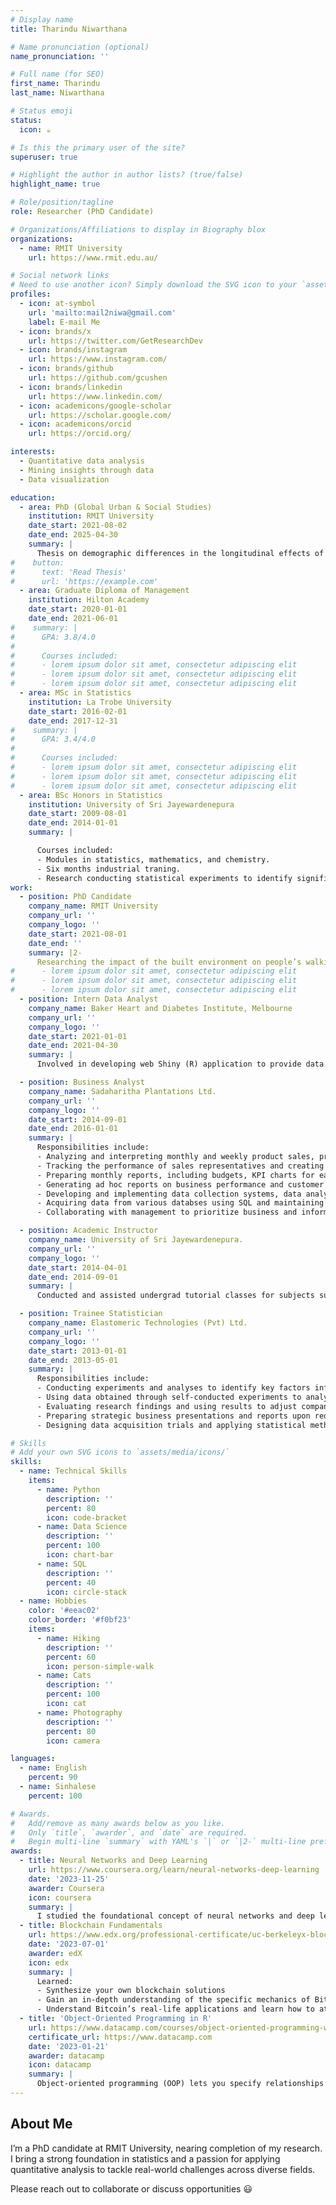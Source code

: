 ```yaml
---
# Display name
title: Tharindu Niwarthana

# Name pronunciation (optional)
name_pronunciation: ''

# Full name (for SEO)
first_name: Tharindu
last_name: Niwarthana

# Status emoji
status:
  icon: ☕️

# Is this the primary user of the site?
superuser: true

# Highlight the author in author lists? (true/false)
highlight_name: true

# Role/position/tagline
role: Researcher (PhD Candidate)

# Organizations/Affiliations to display in Biography blox
organizations:
  - name: RMIT University
    url: https://www.rmit.edu.au/

# Social network links
# Need to use another icon? Simply download the SVG icon to your `assets/media/icons/` folder.
profiles:
  - icon: at-symbol
    url: 'mailto:mail2niwa@gmail.com'
    label: E-mail Me
  - icon: brands/x
    url: https://twitter.com/GetResearchDev
  - icon: brands/instagram
    url: https://www.instagram.com/
  - icon: brands/github
    url: https://github.com/gcushen
  - icon: brands/linkedin
    url: https://www.linkedin.com/
  - icon: academicons/google-scholar
    url: https://scholar.google.com/
  - icon: academicons/orcid
    url: https://orcid.org/

interests:
  - Quantitative data analysis
  - Mining insights through data
  - Data visualization

education:
  - area: PhD (Global Urban & Social Studies)
    institution: RMIT University
    date_start: 2021-08-02
    date_end: 2025-04-30
    summary: |
      Thesis on demographic differences in the longitudinal effects of the built environment on walking behavior, supervised by [Dr. Lucy Gunn](https://www.rmit.edu.au/research/our-research/enabling-impact-platforms/researcher-stories/lucy-gunn), [Dr. Belen Zapata-Diomedi](https://www.rmit.edu.au/profiles/z/belen-zapata-diomedi), [Prof. Gavin Turrell](https://scholar.google.com.au/citations?user=s3BFl98AAAAJ&hl=en), and [Dr. Alysha De Livera](https://scholars.latrobe.edu.au/a2delivera). Four papers have been published in reputable Q1 journals.
#    button:
#      text: 'Read Thesis'
#      url: 'https://example.com'
  - area: Graduate Diploma of Management
    institution: Hilton Academy
    date_start: 2020-01-01
    date_end: 2021-06-01
#    summary: |
#      GPA: 3.8/4.0
#
#      Courses included:
#      - lorem ipsum dolor sit amet, consectetur adipiscing elit
#      - lorem ipsum dolor sit amet, consectetur adipiscing elit
#      - lorem ipsum dolor sit amet, consectetur adipiscing elit
  - area: MSc in Statistics
    institution: La Trobe University
    date_start: 2016-02-01
    date_end: 2017-12-31
#    summary: |
#      GPA: 3.4/4.0
#      
#      Courses included:
#      - lorem ipsum dolor sit amet, consectetur adipiscing elit
#      - lorem ipsum dolor sit amet, consectetur adipiscing elit
#      - lorem ipsum dolor sit amet, consectetur adipiscing elit
  - area: BSc Honors in Statistics
    institution: University of Sri Jayewardenepura
    date_start: 2009-08-01
    date_end: 2014-01-01
    summary: |

      Courses included:
      - Modules in statistics, mathematics, and chemistry.
      - Six months industrial traning.
      - Research conducting statistical experiments to identify significant factors that determine the physical properties of rubber gaskets.
work:
  - position: PhD Candidate
    company_name: RMIT University
    company_url: ''
    company_logo: ''
    date_start: 2021-08-01
    date_end: ''
    summary: |2-
      Researching the impact of the built environment on people’s walking behavior to inform policies that promote healthy neighborhoods and increase physical activity.
#      - lorem ipsum dolor sit amet, consectetur adipiscing elit
#      - lorem ipsum dolor sit amet, consectetur adipiscing elit
#      - lorem ipsum dolor sit amet, consectetur adipiscing elit
  - position: Intern Data Analyst
    company_name: Baker Heart and Diabetes Institute, Melbourne
    company_url: ''
    company_logo: ''
    date_start: 2021-01-01
    date_end: 2021-04-30
    summary: |
      Involved in developing web Shiny (R) application to provide data analysis and visualization. This application enable users to explore datasets dynamically and generate customized visual outputs.

  - position: Business Analyst
    company_name: Sadaharitha Plantations Ltd.
    company_url: ''
    company_logo: ''
    date_start: 2014-09-01
    date_end: 2016-01-01
    summary: |
      Responsibilities include:
      - Analyzing and interpreting monthly and weekly product sales, profits, and expenses using statistical techniques, and reporting findings to the board of directors.
      - Tracking the performance of sales representatives and creating visual representations of data.
      - Preparing monthly reports, including budgets, KPI charts for each department to monitor and compare, and a customer complaints register.
      - Generating ad hoc reports on business performance and customer analysis.
      - Developing and implementing data collection systems, data analytics, and other strategies to optimize statistical efficiency and quality.
      - Acquiring data from various databses using SQL and maintaining databases.
      - Collaborating with management to prioritize business and information needs.

  - position: Academic Instructor
    company_name: University of Sri Jayewardenepura.
    company_url: ''
    company_logo: ''
    date_start: 2014-04-01
    date_end: 2014-09-01
    summary: |
      Conducted and assisted undergrad tutorial classes for subjects such as Ms. Word, Ms. Excel, Access, SPSS, Java, C#, C++

  - position: Trainee Statistician
    company_name: Elastomeric Technologies (Pvt) Ltd.
    company_url: ''
    company_logo: ''
    date_start: 2013-01-01
    date_end: 2013-05-01
    summary: |
      Responsibilities include:
      - Conducting experiments and analyses to identify key factors influencing the physical properties of products and reporting findings to the technical manager.
      - Using data obtained through self-conducted experiments to analyze and determine the best settings for factor levels in production to achieve the desired physical properties of products.
      - Evaluating research findings and using results to adjust company policies and procedures.
      - Preparing strategic business presentations and reports upon request from the management team.
      - Designing data acquisition trials and applying statistical methods to make forecasts and provide projected figures.

# Skills
# Add your own SVG icons to `assets/media/icons/`
skills:
  - name: Technical Skills
    items:
      - name: Python
        description: ''
        percent: 80
        icon: code-bracket
      - name: Data Science
        description: ''
        percent: 100
        icon: chart-bar
      - name: SQL
        description: ''
        percent: 40
        icon: circle-stack
  - name: Hobbies
    color: '#eeac02'
    color_border: '#f0bf23'
    items:
      - name: Hiking
        description: ''
        percent: 60
        icon: person-simple-walk
      - name: Cats
        description: ''
        percent: 100
        icon: cat
      - name: Photography
        description: ''
        percent: 80
        icon: camera

languages:
  - name: English
    percent: 90
  - name: Sinhalese
    percent: 100

# Awards.
#   Add/remove as many awards below as you like.
#   Only `title`, `awarder`, and `date` are required.
#   Begin multi-line `summary` with YAML's `|` or `|2-` multi-line prefix and indent 2 spaces below.
awards:
  - title: Neural Networks and Deep Learning
    url: https://www.coursera.org/learn/neural-networks-deep-learning
    date: '2023-11-25'
    awarder: Coursera
    icon: coursera
    summary: |
      I studied the foundational concept of neural networks and deep learning. By the end, I was familiar with the significant technological trends driving the rise of deep learning; build, train, and apply fully connected deep neural networks; implement efficient (vectorized) neural networks; identify key parameters in a neural network’s architecture; and apply deep learning to your own applications.
  - title: Blockchain Fundamentals
    url: https://www.edx.org/professional-certificate/uc-berkeleyx-blockchain-fundamentals
    date: '2023-07-01'
    awarder: edX
    icon: edx
    summary: |
      Learned:
      - Synthesize your own blockchain solutions
      - Gain an in-depth understanding of the specific mechanics of Bitcoin
      - Understand Bitcoin’s real-life applications and learn how to attack and destroy Bitcoin, Ethereum, smart contracts and Dapps, and alternatives to Bitcoin’s Proof-of-Work consensus algorithm
  - title: 'Object-Oriented Programming in R'
    url: https://www.datacamp.com/courses/object-oriented-programming-with-s3-and-r6-in-r
    certificate_url: https://www.datacamp.com
    date: '2023-01-21'
    awarder: datacamp
    icon: datacamp
    summary: |
      Object-oriented programming (OOP) lets you specify relationships between functions and the objects that they can act on, helping you manage complexity in your code. This is an intermediate level course, providing an introduction to OOP, using the S3 and R6 systems. S3 is a great day-to-day R programming tool that simplifies some of the functions that you write. R6 is especially useful for industry-specific analyses, working with web APIs, and building GUIs.
---
```


## About Me

I’m a PhD candidate at RMIT University, nearing completion of my research. I bring a strong foundation in statistics and a passion for applying quantitative analysis to tackle real-world challenges across diverse fields.

Please reach out to collaborate or discuss opportunities 😃
